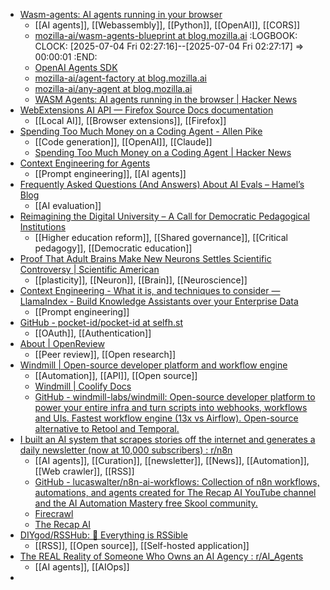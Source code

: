 - [Wasm-agents: AI agents running in your browser](https://blog.mozilla.ai/wasm-agents-ai-agents-running-in-your-browser/)
	- [[AI agents]], [[Webassembly]], [[Python]], [[OpenAI]], [[CORS]]
	- [mozilla-ai/wasm-agents-blueprint at blog.mozilla.ai](https://github.com/mozilla-ai/wasm-agents-blueprint?ref=blog.mozilla.ai)
	  :LOGBOOK:
	  CLOCK: [2025-07-04 Fri 02:27:16]--[2025-07-04 Fri 02:27:17] =>  00:00:01
	  :END:
	- [OpenAI Agents SDK](https://openai.github.io/openai-agents-python/)
	- [mozilla-ai/agent-factory at blog.mozilla.ai](https://github.com/mozilla-ai/agent-factory/?ref=blog.mozilla.ai)
	- [mozilla-ai/any-agent at blog.mozilla.ai](https://github.com/mozilla-ai/any-agent?ref=blog.mozilla.ai)
	- [WASM Agents: AI agents running in the browser | Hacker News](https://news.ycombinator.com/item?id=44461341)
- [WebExtensions AI API — Firefox Source Docs documentation](https://firefox-source-docs.mozilla.org/toolkit/components/ml/extensions.html)
	- [[Local AI]], [[Browser extensions]], [[Firefox]]
- [Spending Too Much Money on a Coding Agent - Allen Pike](https://allenpike.com/2025/coding-agents)
	- [[Code generation]], [[OpenAI]], [[Claude]]
	- [Spending Too Much Money on a Coding Agent | Hacker News](https://news.ycombinator.com/item?id=44433218)
- [Context Engineering for Agents](https://rlancemartin.github.io/2025/06/23/context_engineering/)
	- [[Prompt engineering]], [[AI agents]]
- [Frequently Asked Questions (And Answers) About AI Evals – Hamel’s Blog](https://hamel.dev/blog/posts/evals-faq/)
	- [[AI evaluation]]
- [Reimagining the Digital University – A Call for Democratic Pedagogical Institutions](https://www.e-learning-rules.com/blog/0039_reimagining_the_digital_university.html)
	- [[Higher education reform]], [[Shared governance]], [[Critical pedagogy]], [[Democratic education]]
- [Proof That Adult Brains Make New Neurons Settles Scientific Controversy | Scientific American](https://www.scientificamerican.com/article/proof-that-adult-brains-make-new-neurons-settles-scientific-controversy/)
	- [[plasticity]], [[Neuron]], [[Brain]], [[Neuroscience]]
- [Context Engineering - What it is, and techniques to consider — LlamaIndex - Build Knowledge Assistants over your Enterprise Data](https://www.llamaindex.ai/blog/context-engineering-what-it-is-and-techniques-to-consider?utm_source=socials&utm_medium=li_social)
	- [[Prompt engineering]]
- [GitHub - pocket-id/pocket-id at selfh.st](https://github.com/pocket-id/pocket-id?ref=selfh.st)
	- [[OAuth]], [[Authentication]]
- [About | OpenReview](https://openreview.net/about)
	- [[Peer review]], [[Open research]]
- [Windmill | Open-source developer platform and workflow engine](https://www.windmill.dev/)
	- [[Automation]], [[API]], [[Open source]]
	- [Windmill | Coolify Docs](https://coolify.io/docs/services/windmill)
	- [GitHub - windmill-labs/windmill: Open-source developer platform to power your entire infra and turn scripts into webhooks, workflows and UIs. Fastest workflow engine (13x vs Airflow). Open-source alternative to Retool and Temporal.](https://github.com/windmill-labs/windmill)
- [I built an AI system that scrapes stories off the internet and generates a daily newsletter (now at 10,000 subscribers) : r/n8n](https://www.reddit.com/r/n8n/comments/1l9pff8/i_built_an_ai_system_that_scrapes_stories_off_the/)
	- [[AI agents]], [[Curation]], [[newsletter]], [[News]], [[Automation]], [[Web crawler]], [[RSS]]
	- [GitHub - lucaswalter/n8n-ai-workflows: Collection of n8n workflows, automations, and agents created for The Recap AI YouTube channel and the AI Automation Mastery free Skool community.](https://github.com/lucaswalter/n8n-ai-workflows/tree/main)
	- [Firecrawl](https://www.firecrawl.dev/)
	- [The Recap AI](https://recap.aitools.inc/)
- [DIYgod/RSSHub: 🧡 Everything is RSSible](https://github.com/DIYgod/RSSHub)
	- [[RSS]], [[Open source]], [[Self-hosted application]]
- [The REAL Reality of Someone Who Owns an AI Agency : r/AI_Agents](https://www.reddit.com/r/AI_Agents/comments/1lj3mgk/the_real_reality_of_someone_who_owns_an_ai_agency/)
	- [[AI agents]], [[AIOps]]
-